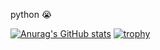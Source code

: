 python 😭


[![Anurag's GitHub stats](https://github-readme-stats.vercel.app/api?username=1234aaabbb)](https://github.com/anuraghazra/github-readme-stats)
[![trophy](https://github-profile-trophy.vercel.app/?username=ryo-ma)](https://github.com/ryo-ma/github-profile-trophy)
